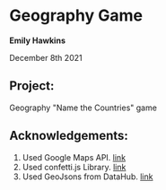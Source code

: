 # Geography Game

**Emily Hawkins**

December 8th 2021

## Project:

Geography "Name the Countries" game

## Acknowledgements:

1. Used Google Maps API. [link](https://developers.google.com/maps)
2. Used confetti.js Library. [link](https://www.cssscript.com/confetti-falling-animation/)
3. Used GeoJsons from DataHub. [link](https://datahub.io/core/geo-countries)
